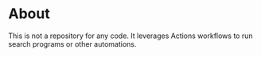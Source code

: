 # About
This is not a repository for any code.
It leverages Actions workflows to run search programs or other automations.
